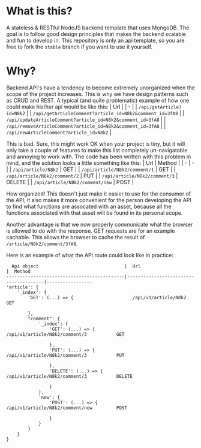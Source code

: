 # What is this?
A stateless & RESTful NodeJS backend template that uses MongoDB. The goal is to follow good design principles that makes the backend scalable and fun to develop in. This repository is only an api template, so you are free to fork the ```stable``` branch if you want to use it yourself.
# Why?
Backend API's have a tendency to become extremely unorganized when the scope of the project increases. This is why we have design patterns such as CRUD and REST. A typical (and quite problematic) example of how one could make his/her api would be like this:
| Url |
| - |
| `/api/getArticle?id=N8k2` |
| `/api/getArticleComment?article_id=N8k2&comment_id=3fA8` |
| `/api/updateArticleComment?article_id=N8k2&comment_id=3fA8` |
| `/api/removeArticleComment?article_id=N8k2&comment_id=3fA8` |
| `/api/newArticleComment?article_id=N8k2` |

This is bad. Sure, this might work OK when your project is tiny, but it will only take a couple of features to make this list completely un-navigatable and annoying to work with. The code has been written with this problem in mind, and the solution looks a little something like this:
| Url | Method |
| - | - |
| `/api/article/N8k2` | GET |
| `/api/article/N8k2/comment/1` | GET |
| `/api/article/N8k2/comment/2` | PUT | 
| `/api/article/N8k2/comment/3` | DELETE |
| `/api/article/N8k2/comment/new` | POST |

How organized! This doesn't just make it easier to use for the consumer of the API, it also makes it more convenient for the person developing the API to find what functions are assocated with an asset, because all the functions associated with that asset will be found in its personal scope.

Another advantage is that we now properly communicate what the browser is allowed to do with the response. GET requests are for an example cachable. This allows the browser to cache the result of `/article/N8k2/comment/3fA8`.

Here is an example of what the API route could look like in practice:
```
  Api object                                |  Url                                  |  Method
--------------------------------------------|---------------------------------------|-----------------
'article': {
    '_index': {
        'GET': (...) => {                      /api/v1/article/N8k2                     GET

        },
        "comment": {
            '_index': {
                'GET': (...) => {              /api/v1/article/N8k2/comment/3           GET

                },
                'PUT': (...) => {              /api/v1/article/N8k2/comment/3           PUT

                },
                'DELETE': (...) => {           /api/v1/article/N8k2/comment/3           DELETE

                }
            },
            'new': {
                'POST': (...) => {             /api/v1/article/N8k2/comment/new         POST

                }
            }
        }
    }
}
